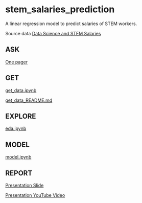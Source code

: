 # stem_salaries_prediction

A linear regression model to predict salaries of STEM workers. 

Source data [Data Science and STEM Salaries](https://www.kaggle.com/datasets/jackogozaly/data-science-and-stem-salaries?select=Levels_Fyi_Salary_Data.csv)

## ASK 
[One pager](./ask.pdf)

## GET

[get_data.ipynb](./get_data.ipynb)

[get_data_README.md](./get_data_README.md)


## EXPLORE

[eda.ipynb](./eda.ipynb)

## MODEL

[model.ipynb](./model.ipynb)

## REPORT

[Presentation Slide](./stem_salaries_prediction.pdf)

[Presentation YouTube Video](https://www.youtube.com/watch?v=5QrOFyBiqUc)
